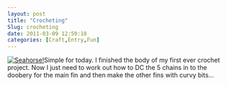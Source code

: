 ```yaml
---
layout: post
title: "Crocheting"
Slug: crocheting
date: 2011-03-09 12:59:18
categories: [Craft,Entry,Fun]
---
```

[![](/wp-content/uploads/2011/03/wpid-IMG_20110310_211748-1-e1299753090423-150x150.jpg "Seahorse!")](https://bendechrai.com/wp-content/uploads/2011/03/wpid-IMG_20110310_211748-1.jpg)Simple for today. I finished the body of my first ever crochet project. Now I just need to work out how to DC the 5 chains in to the doobery for the main fin and then make the other fins with curvy bits...
